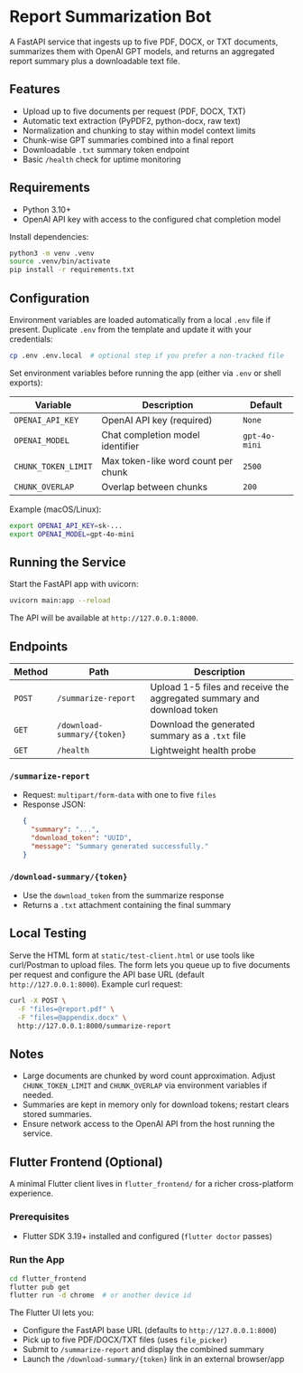 # Report Summarization Bot

A FastAPI service that ingests up to five PDF, DOCX, or TXT documents, summarizes them with OpenAI GPT models, and returns an aggregated report summary plus a downloadable text file.

## Features
- Upload up to five documents per request (PDF, DOCX, TXT)
- Automatic text extraction (PyPDF2, python-docx, raw text)
- Normalization and chunking to stay within model context limits
- Chunk-wise GPT summaries combined into a final report
- Downloadable `.txt` summary token endpoint
- Basic `/health` check for uptime monitoring

## Requirements
- Python 3.10+
- OpenAI API key with access to the configured chat completion model

Install dependencies:

```bash
python3 -m venv .venv
source .venv/bin/activate
pip install -r requirements.txt
```

## Configuration
Environment variables are loaded automatically from a local `.env` file if present. Duplicate `.env` from the template and update it with your credentials:

```bash
cp .env .env.local  # optional step if you prefer a non-tracked file
```

Set environment variables before running the app (either via `.env` or shell exports):

| Variable | Description | Default |
| --- | --- | --- |
| `OPENAI_API_KEY` | OpenAI API key (required) | `None` |
| `OPENAI_MODEL` | Chat completion model identifier | `gpt-4o-mini` |
| `CHUNK_TOKEN_LIMIT` | Max token-like word count per chunk | `2500` |
| `CHUNK_OVERLAP` | Overlap between chunks | `200` |

Example (macOS/Linux):

```bash
export OPENAI_API_KEY=sk-...
export OPENAI_MODEL=gpt-4o-mini
```

## Running the Service
Start the FastAPI app with uvicorn:

```bash
uvicorn main:app --reload
```

The API will be available at `http://127.0.0.1:8000`.

## Endpoints

| Method | Path | Description |
| --- | --- | --- |
| `POST` | `/summarize-report` | Upload 1-5 files and receive the aggregated summary and download token |
| `GET` | `/download-summary/{token}` | Download the generated summary as a `.txt` file |
| `GET` | `/health` | Lightweight health probe |

### `/summarize-report`
- Request: `multipart/form-data` with one to five `files`
- Response JSON:
  ```json
  {
    "summary": "...",
    "download_token": "UUID",
    "message": "Summary generated successfully."
  }
  ```

### `/download-summary/{token}`
- Use the `download_token` from the summarize response
- Returns a `.txt` attachment containing the final summary

## Local Testing
Serve the HTML form at `static/test-client.html` or use tools like curl/Postman to upload files. The form lets you queue up to five documents per request and configure the API base URL (default `http://127.0.0.1:8000`). Example curl request:

```bash
curl -X POST \
  -F "files=@report.pdf" \
  -F "files=@appendix.docx" \
  http://127.0.0.1:8000/summarize-report
```

## Notes
- Large documents are chunked by word count approximation. Adjust `CHUNK_TOKEN_LIMIT` and `CHUNK_OVERLAP` via environment variables if needed.
- Summaries are kept in memory only for download tokens; restart clears stored summaries.
- Ensure network access to the OpenAI API from the host running the service.

## Flutter Frontend (Optional)
A minimal Flutter client lives in `flutter_frontend/` for a richer cross-platform experience.

### Prerequisites
- Flutter SDK 3.19+ installed and configured (`flutter doctor` passes)

### Run the App
```bash
cd flutter_frontend
flutter pub get
flutter run -d chrome  # or another device id
```

The Flutter UI lets you:
- Configure the FastAPI base URL (defaults to `http://127.0.0.1:8000`)
- Pick up to five PDF/DOCX/TXT files (uses `file_picker`)
- Submit to `/summarize-report` and display the combined summary
- Launch the `/download-summary/{token}` link in an external browser/app

